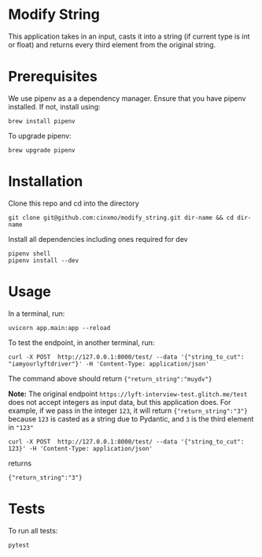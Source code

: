 # Modify String
This application takes in an input, casts it into a string (if current type is int or float) and returns every third
element from the original string.

# Prerequisites
We use pipenv as a a dependency manager. Ensure that you have pipenv installed. If not, install using:
```
brew install pipenv
```
To upgrade pipenv:
```
brew upgrade pipenv
```

# Installation
Clone this repo and cd into the directory
```
git clone git@github.com:cinxmo/modify_string.git dir-name && cd dir-name
```
Install all dependencies including ones required for dev
```
pipenv shell
pipenv install --dev
```

# Usage
In a terminal, run:
```
uvicorn app.main:app --reload 
```
To test the endpoint, in another terminal, run:
```
curl -X POST  http://127.0.0.1:8000/test/ --data '{"string_to_cut": "iamyourlyftdriver"}' -H 'Content-Type: application/json'
```
The command above should return  `{"return_string":"muydv"}`

**Note:**
The original endpoint `https://lyft-interview-test.glitch.me/test` does not accept integers as input data,
but this application does. For example, if we pass in the integer `123`, it will return `{"return_string":"3"}` because
`123` is casted as a string due to Pydantic, and `3` is the third element in `"123"`
```
curl -X POST  http://127.0.0.1:8000/test/ --data '{"string_to_cut": 123}' -H 'Content-Type: application/json'
```
returns 
```
{"return_string":"3"}
```

# Tests
To run all tests:
```
pytest
```